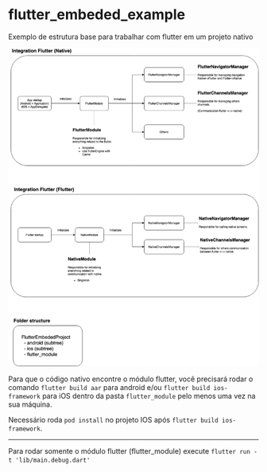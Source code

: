 # flutter_embeded_example

Exemplo de estrutura base para trabalhar com flutter em um projeto nativo

![IMG](https://github.com/RafaelBarbosatec/flutter_embeded_example/blob/main/flutter_embeded.png)

Para que o código nativo encontre o módulo flutter, você precisará rodar o comando `flutter build aar` para android e/ou `flutter build ios-framework` para iOS dentro da pasta `flutter_module` pelo menos uma vez na sua máquina.

Necessário roda `pod install` no projeto IOS após `flutter build ios-framework`.

---
Para rodar somente o módulo flutter (flutter_module) execute `flutter run -t 'lib/main.debug.dart'`
